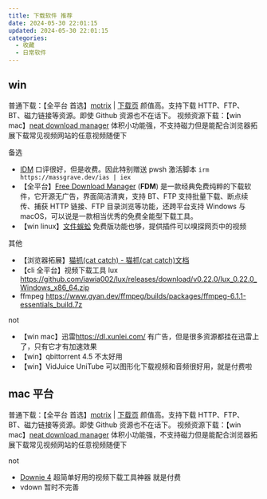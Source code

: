 ```yaml
---
title: 下载软件 推荐
date: 2024-05-30 22:01:15
updated: 2024-05-30 22:01:15
categories:
  - 收藏
  - 日常软件
---
```


## win

普通下载：【全平台 首选】[motrix](https://motrix.app/zh-CN/) | [下载页](https://motrix.app/zh-CN/download) 颜值高。支持下载 HTTP、FTP、BT、磁力链接等资源。即使 Github 资源也不在话下。
视频资源下载：【win mac】[neat download manager](https://www.neatdownloadmanager.com/index.php/en/) 体积小功能强，不支持磁力但是能配合浏览器拓展下载常见视频网站的任意视频随便下

备选

* [IDM](https://www.internetdownloadmanager.com/) 口评很好，但是收费。因此特别赠送 pwsh 激活脚本 `irm https://massgrave.dev/ias | iex`
* 【全平台】[Free Download Manager](https://www.freedownloadmanager.org/zh/) (**FDM**) 是一款经典免费纯粹的下载软件，它开源无广告，界面简洁清爽，支持 BT、FTP 支持批量下载、断点续传、捕获 HTTP 链接、FTP 目录浏览等功能，还跨平台支持 Windows 与 macOS，可以说是一款相当优秀的免费全能型下载工具。
* 【win linux】[文件蜈蚣](http://www.filecxx.com/zh_CN/index.html) 免费版功能也够，提供插件可以嗅探网页中的视频

其他

* 【浏览器拓展】[猫抓(cat catch) - 猫抓(cat catch)文档](https://o2bmm.gitbook.io/cat-catch/)
* 【cli 全平台】视频下载工具 lux <https://github.com/iawia002/lux/releases/download/v0.22.0/lux_0.22.0_Windows_x86_64.zip>
* ffmpeg <https://www.gyan.dev/ffmpeg/builds/packages/ffmpeg-6.1.1-essentials_build.7z>

not

* 【win mac】迅雷<https://dl.xunlei.com/> 有广告，但是很多资源都挂在迅雷上了，只有它才有加速效果
* 【win】qbittorrent 4.5 不太好用
* 【win】VidJuice UniTube 可以图形化下载视频和音频很好用，就是付费啦

## mac 平台

普通下载：【全平台 首选】[motrix](https://motrix.app/zh-CN/) | [下载页](https://motrix.app/zh-CN/download) 颜值高。支持下载 HTTP、FTP、BT、磁力链接等资源。即使 Github 资源也不在话下。
视频资源下载：【win mac】[neat download manager](https://www.neatdownloadmanager.com/index.php/en/) 体积小功能强，不支持磁力但是能配合浏览器拓展下载常见视频网站的任意视频随便下

not

* [Downie 4](https://www.iplaysoft.com/downie.html) 超简单好用的视频下载工具神器 就是付费
* vdown 暂时不完善